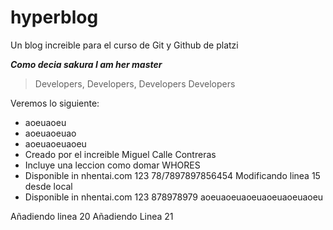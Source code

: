 # hyperblog
Un blog increible para el curso de Git y Github de platzi

***Como decia sakura I am her master***

>Developers, Developers, Developers
>Developers 

Veremos lo siguiente:
* aoeuaoeu
* aoeuaoeuao
* aoeuaoeuaoeu
* Creado por el increible Miguel Calle Contreras
* Incluye una leccion como domar WHORES
* Disponible in nhentai.com 123 78/7897897856454 Modificando linea 15 desde local
* Disponible in nhentai.com 123 878978979 aoeuaoeuaoeuaoeuaoeuaoeu



Añadiendo linea 20
Añadiendo Linea 21







